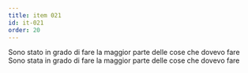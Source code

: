 ```yaml
---
title: item 021
id: it-021
order: 20
---
```

<span x-cloak x-show="$store.testee.bio.gender == 'm'">Sono stato in grado di fare la maggior parte delle cose che dovevo fare</span>
<span x-cloak x-show="$store.testee.bio.gender == 'f'">Sono stata in grado di fare la maggior parte delle cose che dovevo fare</span>